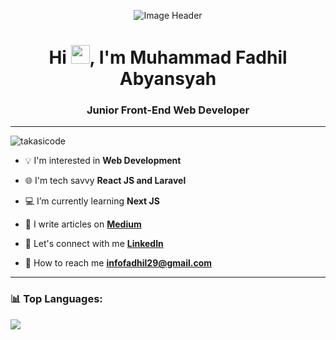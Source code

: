 <p align="center"><img src="https://user-images.githubusercontent.com/59575502/127335491-fdba1874-e943-4d3c-ab8c-678ffe22f8b8.png" alt="Image Header" ></p>

<h1 align="center">Hi <img src="https://raw.githubusercontent.com/MartinHeinz/MartinHeinz/master/wave.gif" width=30px>, I'm Muhammad Fadhil Abyansyah</h1>
<h3 align="center">Junior Front-End Web Developer</h3>

<hr/>

<p align="left">
 <img src="https://komarev.com/ghpvc/?username=takasicode&label=Views%20Profile&color=0e75b6&style=flat" alt="takasicode"/>
</p>

- 💡 I'm interested in **Web Development**

- 🌐 I'm tech savvy **React JS and Laravel**

- 💻 I’m currently learning **Next JS**

- 📝 I write articles on **[Medium](https://medium.com/@fadhilabyansyah)**
 
- 🔗 Let's connect with me **[LinkedIn](https://www.linkedin.com/in/muhammad-fadhil-abyansyah/)**

- 📩 How to reach me **infofadhil29@gmail.com**

<hr/>

### 📊 Top Languages:
<p>
  <tr>
   <td><img src="https://github-readme-stats.vercel.app/api/top-langs/?username=takasicode&&layout=pie&langs_count=8&theme=radical&hide_border=true"></td>
  </tr>
</p>
